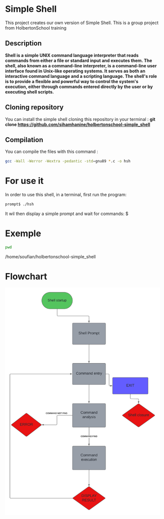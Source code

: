 # Simple Shell
This project creates our own version of Simple Shell. This is a group project from HolbertonSchool training
## Description
**Shell is a simple UNIX command language interpreter that reads commands from either a file or standard input and executes them. The shell, also known as a command-line interpreter, is a command-line user interface found in Unix-like operating systems. It serves as both an interactive command language and a scripting language. The shell's role is to provide a flexible and powerful way to control the system's execution, either through commands entered directly by the user or by executing shell scripts.**

## Cloning repository
You can install the simple shell cloning this repository in your terminal : 
**git clone https://github.com/sihamhanine/holbertonschool-simple_shell**

## Compilation
You can compile the files with this command :
```bash
gcc -Wall -Werror -Wextra -pedantic -std=gnu89 *.c -o hsh
```

# For use it
In order to use this shell, in a terminal, first run the program: 
```bash
prompt$ ./hsh
```
It wil then display a simple prompt and wait for commands: $

# Exemple 
```bash
pwd 
```
/home/soufian/holbertonschool-simple_shell

# Flowchart
![Flowshart shell](flowchart/Flowchart.png?raw=true)
